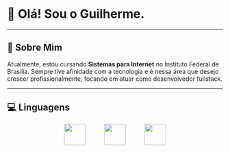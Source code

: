 # 👋 Olá! Sou o Guilherme.

---
## 🎯 Sobre Mim
 Atualmente, estou cursando **Sistemas para Internet** no Instituto Federal de Brasilia. Sempre tive afinidade com a tecnologia e é nessa área que desejo crescer profissionalmente, focando em atuar como desenvolvedor fullstack.

 ---
 ## 💻 Linguagens
 <p align="center">
  <img src="https://cdn.jsdelivr.net/gh/devicons/devicon/icons/html5/html5-original.svg" width="50" hspace="20"/>
  <img src="https://cdn.jsdelivr.net/gh/devicons/devicon/icons/css3/css3-original.svg" width="50" hspace="20"/>
  <img src="https://cdn.jsdelivr.net/gh/devicons/devicon/icons/javascript/javascript-original.svg" width="50" hspace="20"/>
 </p> 

<!--
**guiszax/guiszax** is a ✨ _special_ ✨ repository because its `README.md` (this file) appears on your GitHub profile.

Here are some ideas to get you started:

- 🔭 I’m currently working on ...
- 🌱 I’m currently learning ...
- 👯 I’m looking to collaborate on ...
- 🤔 I’m looking for help with ...
- 💬 Ask me about ...
- 📫 How to reach me: ...
- 😄 Pronouns: ...
- ⚡ Fun fact: ...
-->
